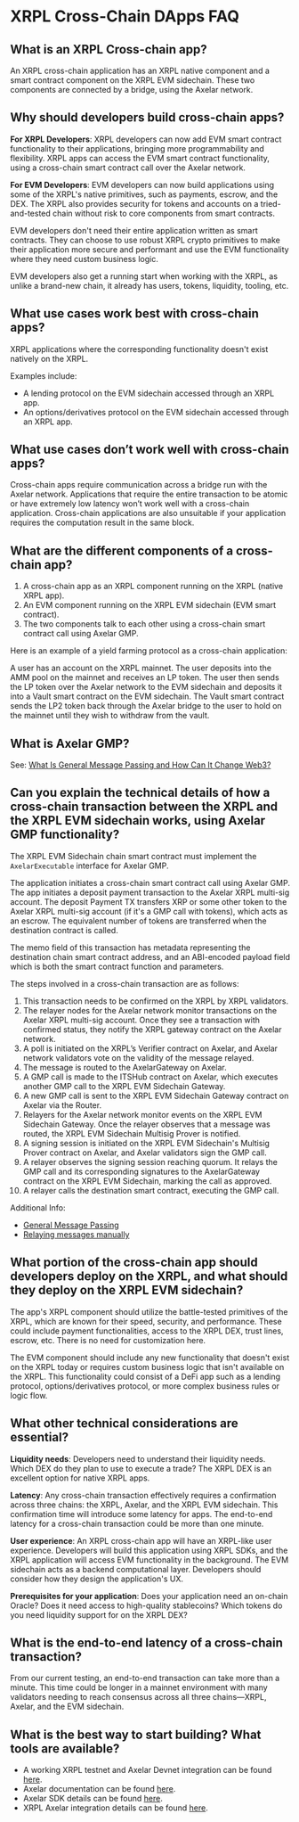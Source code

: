 # XRPL Cross-Chain DApps FAQ

## What is an XRPL Cross-chain app?

An XRPL cross-chain application has an XRPL native component and a smart contract component on the XRPL EVM sidechain. These two components are connected by a bridge, using the Axelar network.


## Why should developers build cross-chain apps?

**For XRPL Developers**: XRPL developers can now add EVM smart contract functionality to their applications, bringing more programmability and flexibility. XRPL apps can access the EVM smart contract functionality, using a cross-chain smart contract call over the Axelar network.

**For EVM Developers**: EVM developers can now build applications using some of the XRPL's native primitives, such as payments, escrow, and the DEX. The XRPL also provides security for tokens and accounts on a tried-and-tested chain without risk to core components from smart contracts.

EVM developers don't need their entire application written as smart contracts. They can choose to use robust XRPL crypto primitives to make their application more secure and performant and use the EVM functionality where they need custom business logic. 

EVM developers also get a running start when working with the XRPL, as unlike a brand-new chain, it already has users, tokens, liquidity, tooling, etc.


## What use cases work best with cross-chain apps?

XRPL applications where the corresponding functionality doesn't exist natively on the XRPL.

Examples include:

- A lending protocol on the EVM sidechain accessed through an XRPL app.
- An options/derivatives protocol on the EVM sidechain accessed through an XRPL app.


## What use cases don’t work well with cross-chain apps?

Cross-chain apps require communication across a bridge run with the Axelar network. Applications that require the entire transaction to be atomic or have extremely low latency won’t work well with a cross-chain application. Cross-chain applications are also unsuitable if your application requires the computation result in the same block.


## What are the different components of a cross-chain app?

1. A cross-chain app as an XRPL component running on the XRPL (native XRPL app).
2. An EVM component running on the XRPL EVM sidechain (EVM smart contract).
3. The two components talk to each other using a cross-chain smart contract call using Axelar GMP.

Here is an example of a yield farming protocol as a cross-chain application:

A user has an account on the XRPL mainnet. The user deposits into the AMM pool on the mainnet and receives an LP token. The user then sends the LP token over the Axelar network to the EVM sidechain and deposits it into a Vault smart contract on the EVM sidechain. The Vault smart contract sends the LP2 token back through the Axelar bridge to the user to hold on the mainnet until they wish to withdraw from the vault.


## What is Axelar GMP?

See: [What Is General Message Passing and How Can It Change Web3?](https://www.axelar.network/blog/general-message-passing-and-how-can-it-change-web3)


## Can you explain the technical details of how a cross-chain transaction between the XRPL and the XRPL EVM sidechain works, using Axelar GMP functionality?

The XRPL EVM Sidechain chain smart contract must implement the `AxelarExecutable` interface for Axelar GMP.

The application initiates a cross-chain smart contract call using Axelar GMP. The app initiates a deposit payment transaction to the Axelar XRPL multi-sig account. The deposit Payment TX transfers XRP or some other token to the Axelar XRPL multi-sig account (if it's a GMP call with tokens), which acts as an escrow. The equivalent number of tokens are transferred when the destination contract is called.

The memo field of this transaction has metadata representing the destination chain smart contract address, and an ABI-encoded payload field which is both the smart contract function and parameters.

The steps involved in a cross-chain transaction are as follows:

1. This transaction needs to be confirmed on the XRPL by XRPL validators.
2. The relayer nodes for the Axelar network monitor transactions on the Axelar XRPL multi-sig account. Once they see a transaction with confirmed status, they notify the XRPL gateway contract on the Axelar network.
3. A poll is initiated on the XRPL’s Verifier contract on Axelar, and Axelar network validators vote on the validity of the message relayed.
4. The message is routed to the AxelarGateway on Axelar.
5. A GMP call is made to the ITSHub contract on Axelar, which executes another GMP call to the XRPL EVM Sidechain Gateway.
6. A new GMP call is sent to the XRPL EVM Sidechain Gateway contract on Axelar via the Router.
7. Relayers for the Axelar network monitor events on the XRPL EVM Sidechain Gateway. Once the relayer observes that a message was routed, the XRPL EVM Sidechain Multisig Prover is notified.
8. A signing session is initiated on the XRPL EVM Sidechain's Multisig Prover contract on Axelar, and Axelar validators sign the GMP call.
9. A relayer observes the signing session reaching quorum. It relays the GMP call and its corresponding signatures to the AxelarGateway contract on the XRPL EVM Sidechain, marking the call as approved.
10. A relayer calls the destination smart contract, executing the GMP call.

Additional Info:

- [General Message Passing](https://docs.axelar.dev/dev/general-message-passing/overview)
- [Relaying messages manually](../evm-sidechain/axelar-manually-relay-messages.md)


## What portion of the cross-chain app should developers deploy on the XRPL, and what should they deploy on the XRPL EVM sidechain?

The app's XRPL component should utilize the battle-tested primitives of the XRPL, which are known for their speed, security, and performance. These could include payment functionalities, access to the XRPL DEX, trust lines, escrow, etc. There is no need for customization here.

The EVM component should include any new functionality that doesn't exist on the XRPL today or requires custom business logic that isn't available on the XRPL. This functionality could consist of a DeFi app such as a lending protocol, options/derivatives protocol, or more complex business rules or logic flow.


## What other technical considerations are essential?

**Liquidity needs**: Developers need to understand their liquidity needs. Which DEX do they plan to use to execute a trade? The XRPL DEX is an excellent option for native XRPL apps. 

**Latency**: Any cross-chain transaction effectively requires a confirmation across three chains: the XRPL, Axelar, and the XRPL EVM sidechain. This confirmation time will introduce some latency for apps. The end-to-end latency for a cross-chain transaction could be more than one minute. 

**User experience**: An XRPL cross-chain app will have an XRPL-like user experience. Developers will build this application using XRPL SDKs, and the XRPL application will access EVM functionality in the background. The EVM sidechain acts as a backend computational layer. Developers should consider how they design the application's UX. 

**Prerequisites for your application**: Does your application need an on-chain Oracle? Does it need access to high-quality stablecoins? Which tokens do you need liquidity support for on the XRPL DEX? 


## What is the end-to-end latency of a cross-chain transaction?

From our current testing, an end-to-end transaction can take more than a minute. This time could be longer in a mainnet environment with many validators needing to reach consensus across all three chains—XRPL, Axelar, and the EVM sidechain.


## What is the best way to start building? What tools are available?

- A working XRPL testnet and Axelar Devnet integration can be found [here](../evm-sidechain/axelar-overview.md).
- Axelar documentation can be found [here](https://docs.axelar.dev/).
- Axelar SDK details can be found [here](https://www.npmjs.com/package/@axelar-network/axelarjs-sdk).
- XRPL Axelar integration details can be found [here](../evm-sidechain/axelar-general-message-passing.md).

